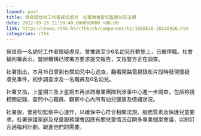 ```yaml
---
layout: post
title: 保良局幼兒工作者疑涉虐兒　社署說會密切監察以符法規
date: 2022-09-26 21:50:40.000000000 +08:00
link: https://news.rthk.hk/rthk/ch/component/k2/1668516-20220926.htm
categories: rthk
---
```


保良局一名幼兒工作者懷疑虐兒，曾推跌至少6名幼兒在軟墊上，已被停職。社會福利署表示，營辦機構已按署方要求提交報告，又指警方正在調查。

社署指出，本月16日曾到有關幼兒中心巡查，翻看閉路電視錄影片段時發現懷疑虐兒事件，初步調查涉及一名職員及6名幼兒。

社署又指，上星期三及上星期五再派跨專業團隊到涉事中心進一步調查，包括檢視相關記錄、查問中心職員、觀察中心內所有幼兒健康及情緒狀況。

社署說，會密切監察中心運作，以確保中心符合相關法規、服務質素及保護兒童要求。社署保護家庭及兒童服務課會因應有關兒童情況召開多專業個案會議，以制訂合適福利計劃，跟進他們的需要。
